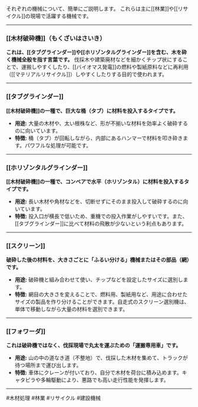 それぞれの機械について、簡単にご説明します。
これらは主に[[林業]]や[[リサイクル]]の現場で活躍する機械です。

---

### [[木材破砕機]]（もくざいはさいき）
**これは、[[タブグラインダー]]や[[ホリゾンタルグラインダー]]を含む、木を砕く機械全般を指す言葉です。**
伐採木や建築廃材などを細かくチップ状にすることで、運搬しやすくしたり、[[バイオマス発電]]の燃料や製紙原料などに再利用（[[マテリアルリサイクル]]）しやすくしたりする目的で使われます。

---

### [[タブグラインダー]]
**[[木材破砕機]]の一種で、巨大な桶（タブ）に材料を投入するタイプです。**
*   **用途:** 大量の木材や、太い根株など、形が不揃いな材料を効率よく破砕するのに向いています。
*   **特徴:** 桶（タブ）が回転しながら、内部にあるハンマーで材料を叩き砕きます。パワフルな処理が可能です。

---

### [[ホリゾンタルグラインダー]]
**[[木材破砕機]]の一種で、コンベアで水平（ホリゾンタル）に材料を投入するタイプです。**
*   **用途:** 長い木材や角材などを、切断せずにそのまま投入して破砕するのに向いています。
*   **特徴:** 投入口が横長で低いため、重機での投入作業がしやすいです。また、[[タブグラインダー]]に比べて材料の飛散が少ないという利点もあります。

---

### [[スクリーン]]
**破砕した後の材料を、大きさごとに「ふるい分ける」機械またはその部品（網）です。**
*   **用途:** 破砕機と組み合わせて使い、チップなどを設定したサイズに選別します。
*   **特徴:** 網目の大きさを変えることで、燃料用、製紙用など、用途に合わせたサイズの製品を作り分けることができます。自走式のスクリーン選別機は、単体で移動しながら大量の材料を選別できます。

---

### [[フォワーダ]]
**これは破砕機ではなく、伐採現場で丸太を運ぶための「運搬専用車」です。**
*   **用途:** 山の中の道なき道（不整地）で、伐採した木材を集めて、トラックが待つ場所まで運び出します。
*   **特徴:** 車体にクレーンが付いており、自分で木材を荷台に積み込めます。キャタピラや多輪駆動により、悪路でも高い走行性能を発揮します。

---

#木材処理 #林業 #リサイクル #建設機械